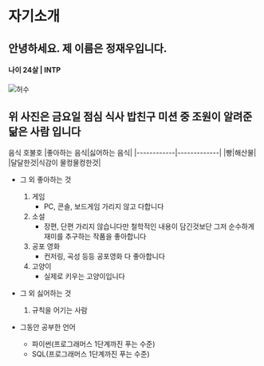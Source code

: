 # 자기소개
## 안녕하세요. 제 이름은 정재우입니다.
#### 나이 24살 | INTP

![허수](https://i.namu.wiki/i/fLxb9Povnd6RjIsv_HpHQ3SX6uqNaqzEE28-7skiByR2Fu2eypjzy_q5cJScBYuXeW5umtAGF8yq4gfWNTyFtbsEcXFz0m0dVhwphjZu6PsKouJNWrCE6XBic-PUINlaHm9_lEYxguM1DMA_TYzryA.webp)

위 사진은 금요일 점심 식사 밥친구 미션 중 조원이 알려준 닮은 사람 입니다
---
음식 호불호
|좋아하는 음식|싫어하는 음식|
|------------|-------------|
|빵|해산물|
|달달한것|식감이 물컹물컹한것|

- 그 외 좋아하는 것
    1. 게임
       * PC, 콘솔, 보드게임 가리지 않고 다합니다
    2. 소설
       * 장편, 단편 가리지 않습니다만 철학적인 내용이 담긴것보단 그저 순수하게 재미를 추구하는 작품을 좋아합니다
    3. 공포 영화
       * 컨저링, 곡성 등등 공포영화 다 좋아합니다
    4. 고양이
       * 실제로 키우는 고양이입니다
         
- 그 외 싫어하는 것
    1. 규칙을 어기는 사람
- 그동안 공부한 언어
    - 파이썬(프로그래머스 1단계까진 푸는 수준)
    - SQL(프로그래머스 1단계까진 푸는 수준)
 


